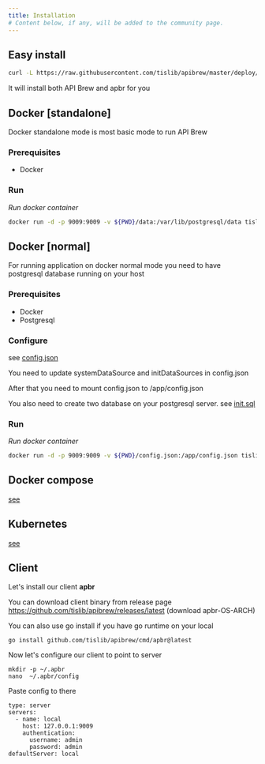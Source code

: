 ```yaml
---
title: Installation
# Content below, if any, will be added to the community page.
---
```


## Easy install 
```bash
curl -L https://raw.githubusercontent.com/tislib/apibrew/master/deploy/easy-install/run.sh | bash
```

It will install both API Brew and apbr for you

## Docker [standalone]

Docker standalone mode is most basic mode to run API Brew

### Prerequisites

* Docker

### Run

*Run docker container*

```bash
docker run -d -p 9009:9009 -v ${PWD}/data:/var/lib/postgresql/data tislib/apibrew:full-latest
```

## Docker [normal]

For running application on docker normal mode you need to have postgresql database running on your host

### Prerequisites
* Docker
* Postgresql

### Configure
see [config.json](../files/config.json)

You need to update systemDataSource and initDataSources in config.json

After that you need to mount config.json to /app/config.json

You also need to create two database on your postgresql server. see [init.sql](../files/init.sql)

### Run

*Run docker container*

```bash
docker run -d -p 9009:9009 -v ${PWD}/config.json:/app/config.json tislib/apibrew:latest
```

## Docker compose
[see](https://github.com/tislib/apibrew/tree/master/deploy/docker-compose)

## Kubernetes
[see](https://github.com/tislib/apibrew/tree/master/deploy/kubernetes)

## Client 
Let's install our client **apbr**

You can download client binary from release page https://github.com/tislib/apibrew/releases/latest (download apbr-OS-ARCH)

You can also use go install if you have go runtime on your local
```
go install github.com/tislib/apibrew/cmd/apbr@latest
```

Now let's configure our client to point to server

```
mkdir -p ~/.apbr
nano  ~/.apbr/config
```

Paste config to there

```
type: server
servers:
  - name: local
    host: 127.0.0.1:9009
    authentication:
      username: admin
      password: admin
defaultServer: local
```



